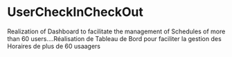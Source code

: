 # UserCheckInCheckOut
Realization of Dashboard to facilitate the management of Schedules of more than 60 users....Réalisation de Tableau de Bord pour faciliter la gestion des Horaires de plus de 60 usaagers
